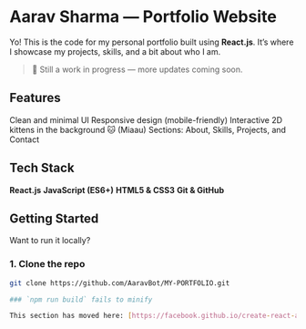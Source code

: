 #  Aarav Sharma — Portfolio Website
Yo! This is the code for my personal portfolio built using **React.js**. It’s where I showcase my projects, skills, and a bit about who I am.

> 🚧 Still a work in progress — more updates coming soon.


##  Features

 Clean and minimal UI
 Responsive design (mobile-friendly)
 Interactive 2D kittens in the background 🐱 (Miaau)
 Sections: About, Skills, Projects, and Contact

##  Tech Stack

 **React.js**
 **JavaScript (ES6+)**
 **HTML5 & CSS3**
 **Git & GitHub**

##  Getting Started

Want to run it locally?

### 1. Clone the repo
```bash
git clone https://github.com/AaravBot/MY-PORTFOLIO.git

### `npm run build` fails to minify

This section has moved here: [https://facebook.github.io/create-react-app/docs/troubleshooting#npm-run-build-fails-to-minify](https://facebook.github.io/create-react-app/docs/troubleshooting#npm-run-build-fails-to-minify)
